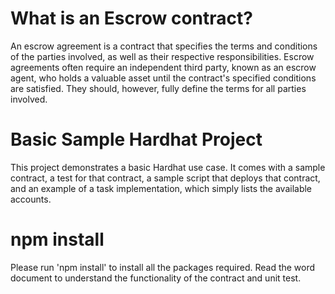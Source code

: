 # What is an Escrow contract?
An escrow agreement is a contract that specifies the terms and conditions of the parties involved, as well as their respective responsibilities. Escrow agreements often require an independent third party, known as an escrow agent, who holds a valuable asset until the contract's specified conditions are satisfied. They should, however, fully define the terms for all parties involved.

# Basic Sample Hardhat Project
This project demonstrates a basic Hardhat use case. It comes with a sample contract, a test for that contract, a sample script that deploys that contract, and an example of a task implementation, which simply lists the available accounts.

# npm install 
Please run 'npm install' to install all the packages required.
Read the word document to understand the functionality of the contract and unit test.


